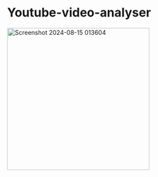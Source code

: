 # Youtube-video-analyser

<img width="331" alt="Screenshot 2024-08-15 013604" src="https://github.com/user-attachments/assets/5f8b8f9f-cf56-4f55-9422-f5abd3c46a53">
